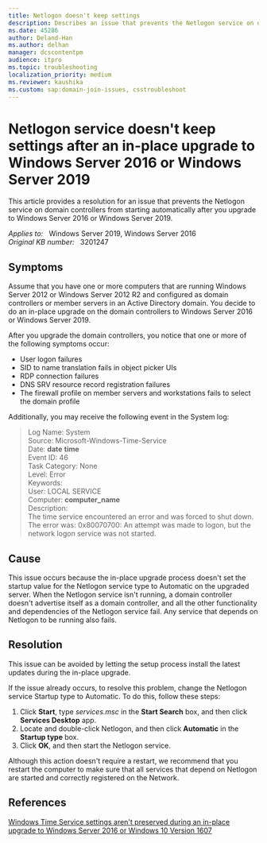 ```yaml
---
title: Netlogon doesn't keep settings
description: Describes an issue that prevents the Netlogon service on domain controllers from starting automatically after you upgrade to Windows Server 2016 or Windows Server 2019. Provides a resolution.
ms.date: 45286
author: Deland-Han
ms.author: delhan
manager: dcscontentpm
audience: itpro
ms.topic: troubleshooting
localization_priority: medium
ms.reviewer: kaushika
ms.custom: sap:domain-join-issues, csstroubleshoot
---
```

# Netlogon service doesn't keep settings after an in-place upgrade to Windows Server 2016 or Windows Server 2019

This article provides a resolution for an issue that prevents the Netlogon service on domain controllers from starting automatically after you upgrade to Windows Server 2016 or Windows Server 2019.

_Applies to:_ &nbsp; Windows Server 2019, Windows Server 2016  
_Original KB number:_ &nbsp; 3201247

## Symptoms

Assume that you have one or more computers that are running Windows Server 2012 or Windows Server 2012 R2 and configured as domain controllers or member servers in an Active Directory domain. You decide to do an in-place upgrade on the domain controllers to Windows Server 2016 or Windows Server 2019.

After you upgrade the domain controllers, you notice that one or more of the following symptoms occur:

- User logon failures
- SID to name translation fails in object picker UIs
- RDP connection failures
- DNS SRV resource record registration failures
- The firewall profile on member servers and workstations fails to select the domain profile

Additionally, you may receive the following event in the System log:

> Log Name: System  
Source: Microsoft-Windows-Time-Service  
Date: **date** **time**  
Event ID: 46  
Task Category: None  
Level: Error  
Keywords:  
User: LOCAL SERVICE  
Computer: **computer_name**  
Description:  
The time service encountered an error and was forced to shut down. The error was: 0x80070700: An attempt was made to logon, but the network logon service was not started.

## Cause

This issue occurs because the in-place upgrade process doesn't set the startup value for the Netlogon service type to Automatic on the upgraded server. When the Netlogon service isn't running, a domain controller doesn't advertise itself as a domain controller, and all the other functionality and dependencies of the Netlogon service fail. Any service that depends on Netlogon to be running also fails.

## Resolution

This issue can be avoided by letting the setup process install the latest updates during the in-place upgrade.

If the issue already occurs, to resolve this problem, change the Netlogon service Startup type to Automatic. To do this, follow these steps:

1. Click **Start**, type *services.msc* in the **Start Search** box, and then click **Services Desktop** app.
2. Locate and double-click Netlogon, and then click **Automatic** in the **Startup type** box.
3. Click **OK**, and then start the Netlogon service.

Although this action doesn't require a restart, we recommend that you restart the computer to make sure that all services that depend on Netlogon are started and correctly registered on the Network.

## References

[Windows Time Service settings aren't preserved during an in-place upgrade to Windows Server 2016 or Windows 10 Version 1607](windows-time-service-values-reverted.md)
